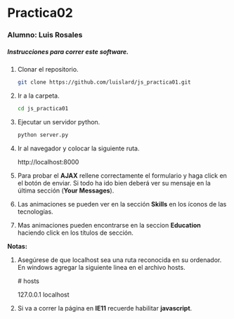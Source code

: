 # Practica02
### Alumno: Luis Rosales
##### Instrucciones para correr este software.

1. Clonar el repositorio.

   ```bash
   git clone https://github.com/luislard/js_practica01.git
   ```

2. Ir a la carpeta.
    ```bash
    cd js_practica01
    ```
3. Ejecutar un servidor python.
    ```bash
    python server.py
    ```

4. Ir al navegador y colocar la siguiente ruta.

   http://localhost:8000

5. Para probar el **AJAX** rellene correctamente el formulario y haga click en el botón de enviar. Si todo ha ido bien deberá ver su mensaje en la última sección (**Your Messages**).

6. Las animaciones se pueden ver en la sección **Skills** en los íconos de las tecnologías.

7. Mas animaciones pueden encontrarse en la seccion **Education** haciendo click en los títulos de sección.

**Notas:**

1. Asegúrese de que localhost sea una ruta reconocida en su ordenador. En windows agregar la siguiente linea en el archivo hosts.

    \# hosts

    127.0.0.1 localhost

2. Si va a correr la página en **IE11** recuerde habilitar **javascript**.
